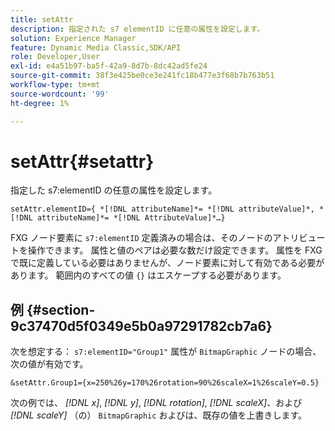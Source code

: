 ```yaml
---
title: setAttr
description: 指定された s7 elementID に任意の属性を設定します。
solution: Experience Manager
feature: Dynamic Media Classic,SDK/API
role: Developer,User
exl-id: e4a51b97-ba5f-42a9-8d7b-8dc42ad5fe24
source-git-commit: 38f3e425be0ce3e241fc18b477e3f68b7b763b51
workflow-type: tm+mt
source-wordcount: '99'
ht-degree: 1%

---
```


# setAttr{#setattr}

指定した s7:elementID の任意の属性を設定します。

`setAttr.elementID={ *[!DNL attributeName]*= *[!DNL attributeValue]*, *[!DNL attributeName]*= *[!DNL AttributeValue]*…}`

FXG ノード要素に `s7:elementID` 定義済みの場合は、そのノードのアトリビュートを操作できます。 属性と値のペアは必要な数だけ設定できます。 属性を FXG で既に定義している必要はありませんが、ノード要素に対して有効である必要があります。 範囲内のすべての値 `{}` はエスケープする必要があります。

## 例 {#section-9c37470d5f0349e5b0a97291782cb7a6}

次を想定する： `s7:elementID="Group1"` 属性が `BitmapGraphic` ノードの場合、次の値が有効です。

`&setAttr.Group1={x=250%26y=170%26rotation=90%26scaleX=1%26scaleY=0.5}`

次の例では、 *[!DNL x]*, *[!DNL y]*, *[!DNL rotation]*, *[!DNL scaleX]*、および *[!DNL scaleY]* （の） `BitmapGraphic` およびは、既存の値を上書きします。
